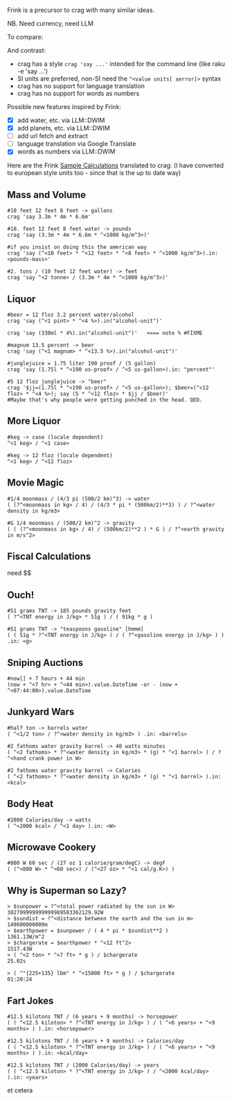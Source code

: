 Frink is a precursor to crag with many similar ideas.

NB. Need currency, need LLM

To compare:



And contrast:
- crag has a style `crag 'say ...'` intended for the command line (like raku -e 'say ...')
- SI units are preferred, non-SI need the `^<value units[ ±error]>` syntax
- crag has no support for language translation
- crag has no support for words as numbers


Possible new features inspired by Frink:
- [x] add water, etc. via LLM::DWIM
- [x] add planets, etc. via LLM::DWIM
- [ ] add url fetch and extract
- [ ] language translation via Google Translate
- [x] words as numbers via LLM::DWIM

Here are the Frink [Sample Calculations](https://frinklang.org/#SampleCalculations) translated to crag:
(I have converted to european style units too - since that is the up to date way)

## Mass and Volume
```
#10 feet 12 feet 8 feet -> gallons
crag 'say 3.3m * 4m * 6.6m'

#10. feet 12 feet 8 feet water -> pounds
crag 'say (3.3m * 4m * 6.6m * ^<1000 kg/m^3>)'

#if you insist on doing this the american way
crag 'say (^<10 feet> * ^<12 feet> * ^<8 feet> * ^<1000 kg/m^3>).in: <pounds-mass>'

#2. tons / (10 feet 12 feet water) -> feet
crag 'say ^<2 tonne> / (3.3m * 4m * ^<1000 kg/m^3>)'
```

## Liquor
```
#beer = 12 floz 3.2 percent water/alcohol
crag 'say (^<1 pint> * ^<4 %>).in("alcohol-unit")'
 
crag 'say (330ml * 4%).in("alcohol-unit")'   <=== note % #FIXME 

#magnum 13.5 percent -> beer
crag 'say (^<1 magnum> * ^<13.5 %>).in("alcohol-unit")'

#junglejuice = 1.75 liter 190 proof / (5 gallon)
crag 'say (1.75l * ^<190 us-proof> / ^<5 us-gallon>).in: "percent"'

#5 12 floz junglejuice -> "beer"
crag '$jj=(1.75l * ^<190 us-proof> / ^<5 us-gallon>); $beer=(^<12 floz> * ^<4 %>); say (5 * ^<12 floz> * $jj / $beer)'
#Maybe that's why people were getting punched in the head. QED.
```

## More Liquor
```
#keg -> case (locale dependent)
^<1 keg> / ^<1 case>

#keg -> 12 floz (locale dependent)
^<1 keg> / ^<12 floz>
```

## Movie Magic
```
#1/4 moonmass / (4/3 pi (500/2 km)^3) -> water
( (?^<moonmass in kg> / 4) / (4/3 * pi * (500km/2)**3) ) / ?^<water density in kg/m3>

#G 1/4 moonmass / (500/2 km)^2 -> gravity
( ( (?^<moonmass in kg> / 4) / (500km/2)**2 ) * G ) / ?^<earth gravity in m/s^2>
```

## Fiscal Calculations
need $$

## Ouch!
```
#51 grams TNT -> 185 pounds gravity feet
( ?^<TNT energy in J/kg> * 51g ) / ( 91kg * g )

#51 grams TNT -> "teaspoons gasoline" [hmmm]
( ( 51g * ?^<TNT energy in J/kg> ) / ( ?^<gasoline energy in J/kg> ) ) .in: <g>
```

## Sniping Auctions
```
#now[] + 7 hours + 44 min
(now + ^<7 hr> + ^<44 min>).value.DateTime -or - (now + ^<07:44:00>).value.DateTime
```

## Junkyard Wars
```
#half ton -> barrels water
( ^<1/2 ton> / ?^<water density in kg/m3> ) .in: <barrels>

#2 fathoms water gravity barrel -> 40 watts minutes
( ^<2 fathoms> * ?^<water density in kg/m3> * (g) * ^<1 barrel> ) / ?^<hand crank power in W>

#2 fathoms water gravity barrel -> Calories
( ^<2 fathoms> * ?^<water density in kg/m3> * (g) * ^<1 barrel> ).in: <kcal>
```

## Body Heat
```
#2000 Calories/day -> watts
( ^<2000 kcal> / ^<1 day> ).in: <W>
```

## Microwave Cookery
```
#800 W 60 sec / (27 oz 1 calorie/gram/degC) -> degF
( (^<800 W> * ^<60 sec>) / (^<27 oz> * ^<1 cal/g.K>) )
```

## Why is Superman so Lazy?
```
> $sunpower = ?^<total power radiated by the sun in W>
382799999999999989583362129.92W
> $sundist = ?^<distance between the earth and the sun in m>
149600000000m
> $earthpower = $sunpower / ( 4 * pi * $sundist**2 )
1361.13W/m^2
> $chargerate = $earthpower * ^<12 ft^2>
1517.43W
> ( ^<2 ton> * ^<7 ft> * g ) / $chargerate
25.02s

> ( ^"{225+135} lbm" * ^<15000 ft> * g ) / $chargerate
01:20:24
```

## Fart Jokes
```
#12.5 kilotons TNT / (6 years + 9 months) -> horsepower
( ( ^<12.5 kiloton> * ?^<TNT energy in J/kg> ) / ( ^<6 years> + ^<9 months> ) ).in: <horsepower>

#12.5 kilotons TNT / (6 years + 9 months) -> Calories/day
( ( ^<12.5 kiloton> * ?^<TNT energy in J/kg> ) / ( ^<6 years> + ^<9 months> ) ).in: <kcal/day>

#12.5 kilotons TNT / (2000 Calories/day) -> years
( ( ^<12.5 kiloton> * ?^<TNT energy in J/kg> ) / ^<2000 kcal/day> ).in: <years>
```

et cetera


